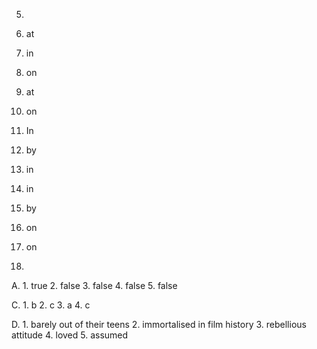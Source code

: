 5.
  1. at
  2. in
  3. on
  4. at
  5. on
  6. In
  7. by
  8. in
  9. in
  10. by
  11. on
  12. on

6.
  A.
    1. true
    2. false
    3. false
    4. false
    5. false
  
  C.
    1. b
    2. c
    3. a
    4. c

  D.
    1. barely out of their teens
    2. immortalised in film history
    3. rebellious attitude
    4. loved
    5. assumed
